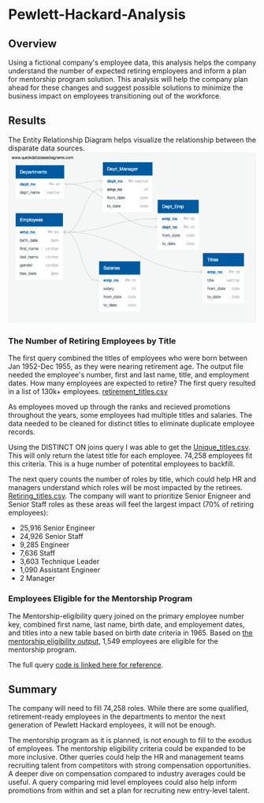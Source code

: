 # Pewlett-Hackard-Analysis

## Overview
Using a fictional company's employee data, this analysis helps the company understand the number of expected retiring employees and inform a plan for mentorship program solution. This analysis will help the company plan ahead for these changes and suggest possible solutions to minimize the business impact on employees transitioning out of the workforce.

## Results
The Entity Relationship Diagram helps visualize the relationship between the disparate data sources. ![ERD](ERD/EmployeeDB.png) 

### The Number of Retiring Employees by Title
The first query combined the titles of employees who were born between Jan 1952-Dec 1955, as they were nearing retirement age. The output file needed the employee's number, first and last name, title, and employment dates.
How many employees are expected to retire? The first query resulted in a list of 130k+ employees. [retirement_titles.csv](Data/retirement_titles.csv)

As employees moved up through the ranks and recieved promotions throughout the years, some employees had multiple titles and salaries. The data needed to be cleaned for distinct titles to eliminate duplicate employee records. 

Using the DISTINCT ON joins query I was able to get the [Unique_titles.csv](Data/unique_titles.csv). This will only return the latest title for each employee. 74,258 employees fit this criteria. This is a huge number of potentital employees to backfill.

The next query counts the number of roles by title, which could help HR and managers understand which roles will be most impacted by the retirees. [Retiring_titles.csv](Data/retiring_titles.csv). The company will want to prioritize Senior Enigneer and Senior Staff roles as these areas will feel the largest impact (70% of retiring employees):
 - 25,916	Senior Engineer
 - 24,926	Senior Staff
 - 9,285	Engineer
 - 7,636	Staff
 - 3,603	Technique Leader
 - 1,090	Assistant Engineer
 - 2	Manager

### Employees Eligible for the Mentorship Program
The Mentorship-eligibility query joined on the primary employee number key, combined first name, last name, birth date, and employement dates, and titles into a new table based on birth date criteria in 1965. Based on [the mentorship eligibility output](Data/mentorship_eligibility.csv), 1,549 employees are eligible for the mentorship program.

The full query [code is linked here for reference](Queries/Employee_Database_challenge.sql).

## Summary 
The company will need to fill 74,258 roles. While there are some qualified, retirement-ready employees in the departments to mentor the next generation of Pewlett Hackard employees, it will not be enough.

The mentorship program as it is planned, is not enough to fill to the exodus of employees. The mentorship eligibility criteria could be expanded to be more inclusive. Other queries could help the HR and management teams recruiting talent from competitors with strong compensation opportunities. A deeper dive on compensation compared to industry averages could be useful. A query comparing mid level employees could also help inform promotions from within and set a plan for recruiting new entry-level talent.

